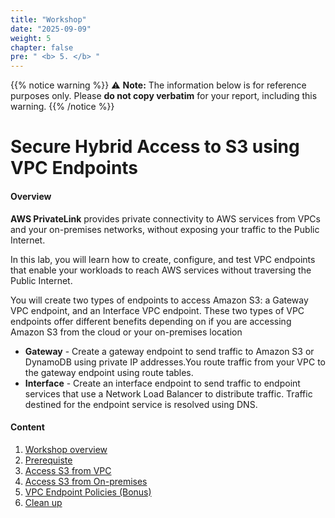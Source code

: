 ```yaml
---
title: "Workshop"
date: "2025-09-09"
weight: 5
chapter: false
pre: " <b> 5. </b> "
---
```


{{% notice warning %}}
⚠️ **Note:** The information below is for reference purposes only. Please **do not copy verbatim** for your report, including this warning.
{{% /notice %}}

# Secure Hybrid Access to S3 using VPC Endpoints

#### Overview

**AWS PrivateLink** provides private connectivity to AWS services from VPCs and your on-premises networks, without exposing your traffic to the Public Internet.

In this lab, you will learn how to create, configure, and test VPC endpoints that enable your workloads to reach AWS services without traversing the Public Internet.

You will create two types of endpoints to access Amazon S3: a Gateway VPC endpoint, and an Interface VPC endpoint. These two types of VPC endpoints offer different benefits depending on if you are accessing Amazon S3 from the cloud or your on-premises location

- **Gateway** - Create a gateway endpoint to send traffic to Amazon S3 or DynamoDB using private IP addresses.You route traffic from your VPC to the gateway endpoint using route tables.
- **Interface** - Create an interface endpoint to send traffic to endpoint services that use a Network Load Balancer to distribute traffic. Traffic destined for the endpoint service is resolved using DNS.

#### Content

1. [Workshop overview](5.1-Workshop-overview)
2. [Prerequiste](5.2-Prerequiste/)
3. [Access S3 from VPC](5.3-S3-vpc/)
4. [Access S3 from On-premises](5.4-S3-onprem/)
5. [VPC Endpoint Policies (Bonus)](5.5-Policy/)
6. [Clean up](5.6-Cleanup/)
